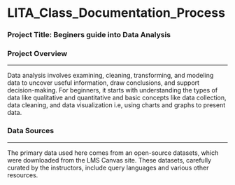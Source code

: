 # LITA_Class_Documentation_Process

### Project Title: Beginers guide into Data Analysis

### Project Overview
------
Data analysis involves examining, cleaning, transforming, and modeling data to uncover useful information, draw conclusions, and support decision-making. For beginners, it starts with understanding the types of data like qualitative and quantitative and basic concepts like data collection, data cleaning, and data visualization i.e, using charts and graphs to present data. 

### Data Sources
------
The primary data used here comes from an open-source datasets, which were downloaded from the LMS Canvas site. These datasets, carefully curated by the instructors, include query languages and various other resources.

